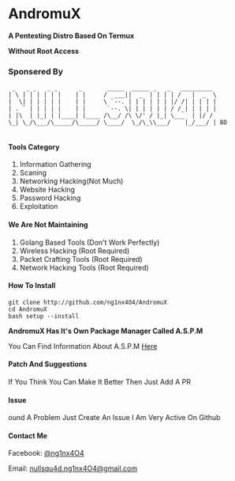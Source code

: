 # AndromuX
**A Pentesting Distro Based On Termux**

**Without Root Access**


### Sponsered By
```
 _   _ _   _ _      _       _____  _____ _   _   _________ 
| \ | | | | | |    | |     /  ___||  _  | | | | /   |  _  \
|  \| | | | | |    | |     \ `--. | | | | | | |/ /| | | | |
| . ` | | | | |    | |      `--. \| | | | | | / /_| | | | |
| |\  | |_| | |____| |____ /\__/ /\ \/' / |_| \___  | |/ / 
\_| \_/\___/\_____/\_____/ \____/  \_/\_\\___/    |_/___/ | BD
                                                           
```


#### Tools Category

1. Information Gathering
2. Scaning
3. Networking Hacking(Not Much)
4. Website Hacking
5. Password Hacking
6. Exploitation

#### We Are Not Maintaining 

1. Golang Based Tools (Don't Work Perfectly)
2. Wireless Hacking (Root Required)
3. Packet Crafting Tools (Root Required)
4. Network Hacking Tools (Root Required)



#### How To Install

```
git clone http://github.com/ng1nx4O4/AndromuX
cd AndromuX
bash setup --install
```


**AndromuX Has It's Own Package Manager Called A.S.P.M**

You Can Find Information About A.S.P.M [Here](http://aspm.andromux.ml)


#### Patch And Suggestions

If You Think You Can Make It Better Then Just Add A PR

#### Issue

ound A Problem Just Create An Issue
I Am Very Active On Github

#### Contact Me

Facebook: [@ng1nx4O4](http://www.facebook.com/ng1nx4O4)

Email: nullsqu4d.ng1nx4O4@gmail.com






